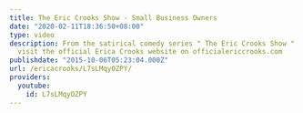 ```yaml
---
title: The Eric Crooks Show - Small Business Owners
date: "2020-02-11T18:36:50+08:00"
type: video
description: From the satirical comedy series " The Eric Crooks Show " For more information
  visit the official Erica Crooks website on officialericcrooks.com
publishdate: "2015-10-06T05:23:04.000Z"
url: /ericacrooks/L7sLMqyOZPY/
providers:
  youtube:
    id: L7sLMqyOZPY
---
```

